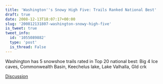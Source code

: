 ```yaml
---
title: 'Washington''s Snowy High Five: Trails Ranked National Best'
draft: true
date: 2008-12-13T18:07:17+00:00
slug: '200812131807-washington-snowy-high-five'
is_tweet: true
tweet_info:
  id: '1055089882'
  type: 'post'
  is_thread: False
---
```




Washington has 5 snowshoe trails rated in Top 20 national best: Big 4 Ice caves, Commonwealth Basin, Keechelus lake, Lake Valhalla, Gld crk

[Discussion](https://x.com/sytelus/status/1055089882)

